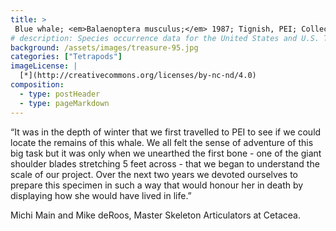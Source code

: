 ```yaml
---
title: >
 Blue whale; <em>Balaenoptera musculus;</em> 1987; Tignish, PEI; Collected by Andrew Trites
# description: Species occurrence data for the United States and U.S. Territories.
background: /assets/images/treasure-95.jpg
categories: ["Tetrapods"]
imageLicense: |
  [*](http://creativecommons.org/licenses/by-nc-nd/4.0)
composition:
  - type: postHeader
  - type: pageMarkdown
---
```


“It was in the depth of winter that we first travelled to PEI to see if we could locate the remains of this whale. We all felt the sense of adventure of this big task but it was only when we unearthed the first bone - one of the giant shoulder blades stretching 5 feet across - that we began to understand the scale of our project. Over the next two years we devoted ourselves to prepare this specimen in such a way that would honour her in death by displaying how she would have lived in life.”

Michi Main and Mike deRoos, Master Skeleton Articulators at Cetacea.